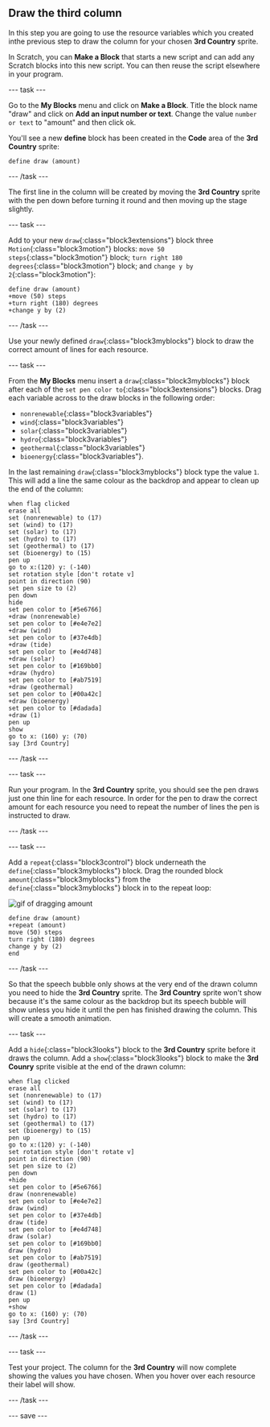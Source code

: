 ## Draw the third column

In this step you are going to use the resource variables which you created inthe previous step to draw the column for your chosen **3rd Country** sprite.

In Scratch, you can **Make a Block** that starts a new script and can add any Scratch blocks into this new script. You can then reuse the script elsewhere in your program.

--- task ---

Go to the **My Blocks** menu and click on **Make a Block**. Title the block name "draw" and click on **Add an input number or text**. Change the value `number or text` to "amount" and then click ok.

You'll see a new **define** block has been created in the **Code** area of the **3rd Country** sprite:

```blocks3
define draw (amount)
```

--- /task ---

The first line in the column will be created by moving the **3rd Country** sprite with the pen down before turning it round and then moving up the stage slightly.

--- task ---

Add to your new `draw`{:class="block3extensions"} block three `Motion`{:class="block3motion"} blocks: `move 50 steps`{:class="block3motion"} block; `turn right 180 degrees`{:class="block3motion"} block; and `change y by 2`{:class="block3motion"}:

```blocks3
define draw (amount)
+move (50) steps
+turn right (180) degrees
+change y by (2)
```

--- /task ---

Use your newly defined `draw`{:class="block3myblocks"} block to draw the correct amount of lines for each resource.

--- task ---

From the **My Blocks** menu insert a `draw`{:class="block3myblocks"} block after each of the `set pen color to`{:class="block3extensions"} blocks. Drag each variable across to the draw blocks in the following order:
+ `nonrenewable`{:class="block3variables"}
+ `wind`{:class="block3variables"}
+ `solar`{:class="block3variables"}
+ `hydro`{:class="block3variables"}
+ `geothermal`{:class="block3variables"}
+ `bioenergy`{:class="block3variables"}. 

In the last remaining `draw`{:class="block3myblocks"} block type the value `1`. This will add a line the same colour as the backdrop and appear to clean up the end of the column:

```blocks3
when flag clicked
erase all
set (nonrenewable) to (17)
set (wind) to (17)
set (solar) to (17)
set (hydro) to (17)
set (geothermal) to (17)
set (bioenergy) to (15)
pen up
go to x:(120) y: (-140)
set rotation style [don't rotate v]
point in direction (90)
set pen size to (2)
pen down
hide
set pen color to [#5e6766]
+draw (nonrenewable)
set pen color to [#e4e7e2]
+draw (wind)
set pen color to [#37e4db]
+draw (tide)
set pen color to [#e4d748]
+draw (solar)
set pen color to [#169bb0]
+draw (hydro)
set pen color to [#ab7519]
+draw (geothermal)
set pen color to [#00a42c]
+draw (bioenergy)
set pen color to [#dadada]
+draw (1)
pen up
show
go to x: (160) y: (70)
say [3rd Country]
```

--- /task ---

--- task ---

Run your program. In the **3rd Country** sprite, you should see the pen draws just one thin line for each resource. In order for the pen to draw the correct amount for each resource you need to repeat the number of lines the pen is instructed to draw.

--- /task ---

--- task ---

Add a `repeat`{:class="block3control"} block underneath the `define`{:class="block3myblocks"} block. Drag the rounded block `amount`{:class="block3myblocks"} from the `define`{:class="block3myblocks"} block in to the repeat loop:

![gif of dragging amount](images/drag-amount.gif)

```blocks3
define draw (amount)
+repeat (amount)
move (50) steps
turn right (180) degrees
change y by (2)
end
```

--- /task ---

So that the speech bubble only shows at the very end of the drawn column you need to hide the **3rd Country** sprite. The **3rd Country** sprite won't show because it's the same colour as the backdrop but its speech bubble will show unless you hide it until the pen has finished drawing the column. This will create a smooth animation.

--- task ---

Add a `hide`{:class="block3looks"} block to the **3rd Country** sprite before it draws the column. Add a `show`{:class="block3looks"} block to make the **3rd Counry** sprite visible at the end of the drawn column:

```blocks3
when flag clicked
erase all
set (nonrenewable) to (17)
set (wind) to (17)
set (solar) to (17)
set (hydro) to (17)
set (geothermal) to (17)
set (bioenergy) to (15)
pen up
go to x:(120) y: (-140)
set rotation style [don't rotate v]
point in direction (90)
set pen size to (2)
pen down
+hide
set pen color to [#5e6766]
draw (nonrenewable)
set pen color to [#e4e7e2]
draw (wind)
set pen color to [#37e4db]
draw (tide)
set pen color to [#e4d748]
draw (solar)
set pen color to [#169bb0]
draw (hydro)
set pen color to [#ab7519]
draw (geothermal)
set pen color to [#00a42c]
draw (bioenergy)
set pen color to [#dadada]
draw (1)
pen up
+show
go to x: (160) y: (70)
say [3rd Country]
```

--- /task ---

--- task ---

Test your project. The column for the **3rd Country** will now complete showing the values you have chosen. When you hover over each resource their label will show.

--- /task ---

--- save ---

